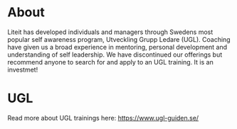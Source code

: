 # About
Liteit has developed individuals and managers through Swedens most popular self awareness program, Utveckling Grupp Ledare (UGL). Coaching have given us a broad experience in mentoring, personal development and understanding of self leadership. We have discontinued our offerings but recommend anyone to search for and apply to an UGL training. It is an investmet!  

# UGL
Read more about UGL trainings here:
https://www.ugl-guiden.se/


